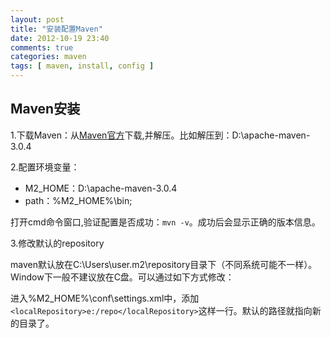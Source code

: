 ```yaml
---
layout: post
title: "安装配置Maven"
date: 2012-10-19 23:40
comments: true
categories: maven
tags: [ maven, install, config ]
---
```

## Maven安装	
1.下载Maven：从[Maven官方](http://maven.apache.org/download.html)下载,并解压。比如解压到：D:\apache-maven-3.0.4     

2.配置环境变量：  

*  M2_HOME：D:\apache-maven-3.0.4
*  path：%M2_HOME%\bin;   

打开cmd命令窗口,验证配置是否成功：`mvn -v`。成功后会显示正确的版本信息。  

3.修改默认的repository   

maven默认放在C:\Users\user\.m2\repository目录下（不同系统可能不一样）。Window下一般不建议放在C盘。可以通过如下方式修改：   

进入%M2_HOME%\conf\settings.xml中，添加`<localRepository>e:/repo</localRepository>`这样一行。默认的路径就指向新的目录了。

